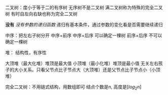 二叉树：度小于等于二的有序树
无序树不是二叉树
满二叉树称为特殊的完全二叉树
有时自左向右缺也称为完全二叉树

**没有** *没有参数的递归函数*
递归有基本条件，通过参数的变化看是否需要继续递归

中序：把左右子树分开
中序+前序
中序+后序
可以确定一棵树
前序+后序
不可以确定一棵树

堆：
结构性，有序性

大顶堆（最大化堆）堆顶是最大值
小顶堆（最小化堆）堆顶是最小值
无关左右孩子的大小关系。只看父节点比子节点大（大顶堆）还是父节点比子节点小（小顶堆）

完全二叉树：不用链式结构，用数组即可
结点个数是n, 高度是$[log_2n]$
